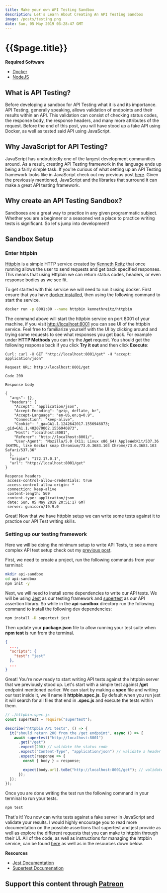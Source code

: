 ```yaml
---
title: Make your own API Testing Sandbox
description: Let's Learn About Creating An API Testing Sandbox
image: /posts/testing.png
date: Sun, 05 May 2019 03:28:47 GMT
---
```


# {{$page.title}}

**Required Software**

- [Docker](https://www.docker.com/get-started)
- [NodeJS](https://nodejs.org/en/)

## What is API Testing?

Before developing a sandbox for API Testing what it is and its importance. API Testing, generally speaking, allows validation of endpoints and their results within an API. This validation can consist of checking status codes, the response body, the response headers, and many more attributes of the request. Before the end of this post, you will have stood up a fake API using Docker, as well as tested said API using JavaScript.

## Why JavaScript for API Testing?

JavaScript has undoubtedly one of the largest development communities around. As a result, creating API Testing framework in the language ends up being a fairly simple task. If you're curious of what setting up an API Testing framework looks like in JavaScript check out my previous post [here](/blog/posts/javascript-api-testing). Given the previously mentioned, JavaScript and the libraries that surround it can make a great API testing framework.

## Why create an API Testing Sandbox?

Sandboxes are a great way to practice in any given programmatic subject. Whether you are a beginner or a seasoned vet a place to practice writing tests is significant. So let's jump into development!

## Sandbox Setup

### Enter httpbin

[Httpbin](https://httpbin.org) is a simple HTTP service created by [Kenneth Reitz](https://www.kennethreitz.org/) that once running allows the user to send requests and get back specified responses. This means that using Httpbin we can return status codes, headers, or even response bodies as we see fit.

To get started with this service we will need to run it using docker. First ensure that you have [docker installed](https://www.docker.com/get-started), then using the following command to start the service.

```bash
docker run -p 8001:80 --name httpbin kennethreitz/httpbin
```

The command above will start the httpbin service on port 8001 of your machine, if you visit [http://localhost:8001](http://localhost:8001) you can see UI of the httpbin service. Feel free to familiarize yourself with the UI by clicking around and trying some requests to see what responses you get back. For example under **HTTP Methods** you can try the **/get** request. You should get the following response back if you click **Try it out** and then click **Execute**:

```
Curl: curl -X GET "http://localhost:8001/get" -H "accept: application/json"

Request URL: http://localhost:8001/get

Code 200

Response body

{
  "args": {},
  "headers": {
    "Accept": "application/json",
    "Accept-Encoding": "gzip, deflate, br",
    "Accept-Language": "en-US,en;q=0.9",
    "Connection": "keep-alive",
    "Cookie": "_ga=GA1.1.1242642017.1556946873; _gid=GA1.1.402070062.1556946873",
    "Host": "localhost:8001",
    "Referer": "http://localhost:8001/",
    "User-Agent": "Mozilla/5.0 (X11; Linux x86_64) AppleWebKit/537.36 (KHTML, like Gecko) snap Chromium/73.0.3683.103 Chrome/73.0.3683.103 Safari/537.36"
  },
  "origin": "172.17.0.1",
  "url": "http://localhost:8001/get"
}

Response headers
 access-control-allow-credentials: true
 access-control-allow-origin: *
 connection: keep-alive
 content-length: 569
 content-type: application/json
 date: Sun, 05 May 2019 20:51:17 GMT
 server: gunicorn/19.9.0
```

Great! Now that we have httpbin setup we can write some tests against it to practice our API Test writing skills.

### Setting up our testing framework

Here we will be doing the minimum setup to write API Tests, to see a more complex API test setup check out my [previous post](/blog/post/javascript-api-testing).

First, we need to create a project, run the following commands from your terminal:

```bash
mkdir api-sandbox
cd api-sandbox
npm init -y
```

Next, we will need to install some dependencies to write our API tests. We will be using [Jest](https://jestjs.io/) as our testing framework and [supertest](https://github.com/visionmedia/supertest) as our API assertion library. So while in the **api-sandbox** directory run the following command to install the following dev dependencies:

```bash
npm install -D supertest jest
```

Then update your **package.json** file to allow running your test suite when **npm test** is run from the terminal.

```json {3-5}
{
  ...,
  "scripts": {
    "test": "jest"
  },
  ...
}
```

Great! You're now ready to start writing API tests against the httpbin server that we previously stood up. Let's start with a simple test against **/get** endpoint mentioned earlier. We can start by making a **spec** file and writing our test inside it, we'll name it **httpbin.spec.js**. By default when you run jest it will search for all files that end in **.spec.js** and execute the tests within them.

```javascript
// ./httpbin.spec.js
const supertest = require("supertest");

describe("httpbin API tests", () => {
  it("should return 200 from the /get endpoint", async () => {
    await supertest("http://localhost:8001")
      .get("/get")
      .expect(200) // validate the status code
      .expect("Content-Type", "application/json") // validate a header
      .expect(response => {
        const { body } = response;

        expect(body.url).toBe("http://localhost:8001/get"); // validate the body contains a url property
      });
  });
});
```

Once you are done writing the test run the following command in your terminal to run your tests.

```bash
npm test
```

That's it! You now can write tests against a fake server in JavaScript and validate your results. I would highly encourage you to read more documentation on the possible assertions that supertest and jest provide as well as explore the different requests that you can make to httpbin through their UI. All of the code, as well as instructions for managing the httpbin service, can be found [here](https://github.com/softwarebywright/api-testing-sandbox) as well as in the resources down below.

**Resources**

- [Jest Documentation](https://jestjs.io/docs/en/getting-started.html)
- [Supertest Documenation](https://github.com/visionmedia/supertest)

## **Support this content through [Patreon](https://www.patreon.com/softwarewright)**

<EmailSubscription />

<vue-disqus shortname="softwarewright" :identifier="$page.key" :url="$page.url" />
